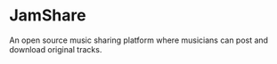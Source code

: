 # JamShare
An open source music sharing platform where musicians can post and download original tracks.
